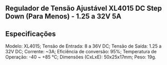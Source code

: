 ## Regulador de Tensão Ajustável XL4015 DC Step Down (Para Menos) - 1.25 a 32V 5A

## Especificações
Modelo: XL4015;
Tensão de Entrada: 8 a 36V DC;
Tensão de Saída: 1.25 a 32V DC;
Corrente: ~3A;
Eficiência de conversão: 95%;
Temperatura de Operação: -40 ~ +85 °C;
Dimensões (CxLxE): 50x25x17mm;
Peso: 19g.
